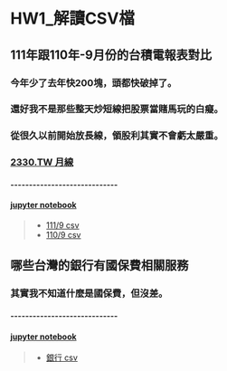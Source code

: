 # HW1_解讀CSV檔
## 111年跟110年-9月份的台積電報表對比
### 今年少了去年快200塊，頭都快破掉了。
### 還好我不是那些整天炒短線把股票當賭馬玩的白癡。
### 從很久以前開始放長線，領股利其實不會虧太嚴重。
### [2330.TW 月線](https://tw.stock.yahoo.com/quote/2330.TW/technical-analysis)
#### -----------------------------
#### [jupyter notebook](https://github.com/Robbish1106/PL/blob/main/hw1/Homework1%20(1).ipynb)
> * [111/9 csv](https://github.com/Robbish1106/PL/blob/main/hw1/STOCK_DAY_2330_202209.csv)
> * [110/9 csv](https://github.com/Robbish1106/PL/blob/main/hw1/STOCK_DAY_2330_202109.csv)

## 哪些台灣的銀行有國保費相關服務
### 其實我不知道什麼是國保費，但沒差。
#### -----------------------------
#### [jupyter notebook](https://github.com/Robbish1106/PL/blob/main/hw1/hw1_rework.ipynb)
> * [銀行 csv](https://github.com/Robbish1106/PL/blob/main/hw1/A17000000J-020024-sW1.csv)

